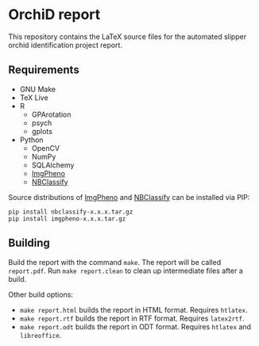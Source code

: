 # OrchiD report

This repository contains the LaTeX source files for the automated slipper orchid
identification project report.

## Requirements

* GNU Make
* TeX Live
* R
	* GPArotation
	* psych
	* gplots
* Python
	* OpenCV
	* NumPy
	* SQLAlchemy
	* [ImgPheno][1]
	* [NBClassify][2]

Source distributions of [ImgPheno][1] and [NBClassify][2] can be installed via PIP:

	pip install nbclassify-x.x.x.tar.gz
	pip install imgpheno-x.x.x.tar.gz

## Building

Build the report with the command `make`. The report will be called
`report.pdf`. Run `make report.clean` to clean up intermediate files after a
build.

Other build options:

* `make report.html` builds the report in HTML format. Requires `htlatex`.
* `make report.rtf` builds the report in RTF format. Requires `latex2rtf`.
* `make report.odt` builds the report in ODT format. Requires `htlatex` and
  `libreoffice`.


[1]: https://github.com/naturalis/imgpheno
[2]: https://github.com/naturalis/nbclassify/tree/master/nbclassify

